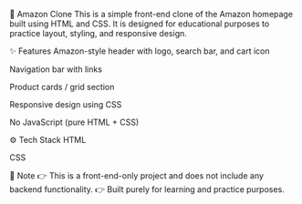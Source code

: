 🛒 Amazon Clone
This is a simple front-end clone of the Amazon homepage built using HTML and CSS.
It is designed for educational purposes to practice layout, styling, and responsive design.

✨ Features
  Amazon-style header with logo, search bar, and cart icon

  Navigation bar with links

  Product cards / grid section

  Responsive design using CSS

  No JavaScript (pure HTML + CSS)

⚙️ Tech Stack
   HTML

   CSS

   📌 Note
👉 This is a front-end-only project and does not include any backend functionality.
👉 Built purely for learning and practice purposes.

